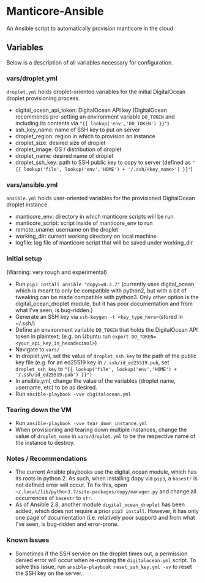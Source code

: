 # Manticore-Ansible

An Ansible script to automatically provision manticore in the cloud

## Variables

Below is a description of all variables necessary for configuration.

### vars/droplet.yml

`droplet.yml` holds droplet-oriented variables for the initial DigitalOcean droplet provisioning process.

* digital_ocean_api_token: DigitalOcean API key (DigitalOcean recommends pre-setting an environment variable `DO_TOKEN` and including its contents via  `"{{ lookup('env','DO_TOKEN') }}"`)
* ssh_key_name: name of SSH key to put on server
* droplet_region: region in which to provision an instance
* droplet_size: desired size of droplet
* droplet_image: OS / distribution of droplet
* droplet_name: desired name of droplet
* droplet_ssh_key: path to SSH public key to copy to server (defined as `"{{ lookup('file', lookup('env','HOME') + '/.ssh/<key_name>') }}"`)

### vars/ansible.yml

`ansible.yml` holds user-oriented variables for the provisioned DigitalOcean droplet instance.

* manticore_env: directory in which manticore scripts will be run
* manticore_script: script inside of manticore_env to run
* remote_uname: username on the droplet
* working_dir: current working directory on local machine
* logfile: log file of manticore script that will be saved under working_dir



### Initial setup

(Warning: very rough and experimental)

* Run `pip3 install ansible "dopy>=0.3.7"` (currently uses digital_ocean which is meant to only be compatible with python2, but with a bit of tweaking can be made compatible with python3.  Only other option is the digital_ocean_droplet module, but it has poor documentation and from what I've seen, is bug-ridden.)
* Generate an SSH key via `ssh-keygen -t <key_type_here>`(stored in ~/.ssh/)
* Define an environment variable `DO_TOKEN` that holds the DigitalOcean API token in plaintext; (e.g. on Ubuntu run `export DO_TOKEN=<your_api_key_in_hexadecimal>`)
* Navigate to `vars/`
* In droplet.yml, set the value of `droplet_ssh_key` to the path of the public key file (e.g. for an ed25519 key in `/.ssh/id_ed25519.pub`, set `droplet_ssh_key` to `"{{ lookup('file', lookup('env','HOME') + '/.ssh/id_ed25519.pub') }}")`
* In ansible.yml, change the value of the variables (droplet name, username, etc) to be as desired.
* Run `ansible-playbook -vvv digitalocean.yml`

### Tearing down the VM
* Run `ansible-playbook -vvv tear_down_instance.yml`
* When provisioning and tearing down multiple instances, change the value of `droplet_name` in `vars/droplet.yml` to be the respective name of the instance to destroy.

### Notes / Recommendations
* The current Ansible playbooks use the digital_ocean module, which has its roots in python 2.  As such, when installing dopy via `pip3`, a `basestr` is not defined error will occur.  To fix this, open `~/.local/lib/python3.7/site-packages/dopy/manager.py` and change all occurrences of `basestr` to `str`. 
* As of Ansible 2.8, another module `digital_ocean_droplet` has been added, which does not require a prior `pip3 install`.  However, it has only one page of documentation (i.e. relatively poor support) and from what I've seen, is bug-ridden and error-prone. 

### Known Issues
* Sometimes if the SSH service on the droplet times out, a permission denied error will occur when re-running the `digitalocean.yml` script.  To solve this issue, run `ansible-playbook reset_ssh_key.yml -vv` to reset the SSH key on the server.
